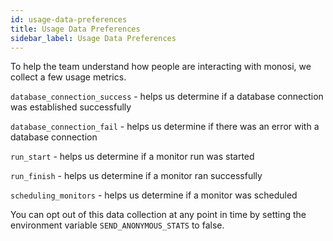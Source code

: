 ```yaml
---
id: usage-data-preferences
title: Usage Data Preferences
sidebar_label: Usage Data Preferences
---
```


To help the team understand how people are interacting with monosi, we collect a few usage metrics. 

`database_connection_success` - helps us determine if a database connection was established successfully

`database_connection_fail` - helps us determine if there was an error with a database connection

`run_start` - helps us determine if a monitor run was started

`run_finish` - helps us determine if a monitor ran successfully

`scheduling_monitors` - helps us determine if a monitor was scheduled

You can opt out of this data collection at any point in time by setting the environment variable `SEND_ANONYMOUS_STATS` to false. 